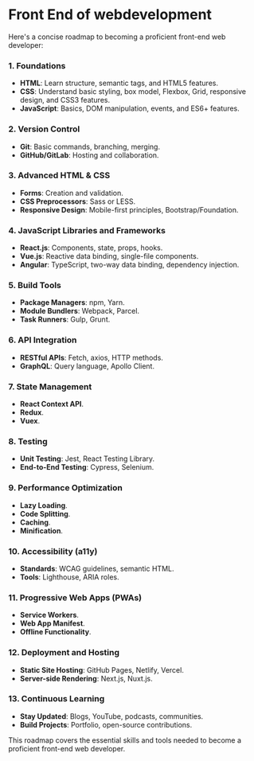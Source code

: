 <h1>Front End of webdevelopment </h1>

Here's a concise roadmap to becoming a proficient front-end web developer:

### 1. **Foundations**
- **HTML**: Learn structure, semantic tags, and HTML5 features.
- **CSS**: Understand basic styling, box model, Flexbox, Grid, responsive design, and CSS3 features.
- **JavaScript**: Basics, DOM manipulation, events, and ES6+ features.

### 2. **Version Control**
- **Git**: Basic commands, branching, merging.
- **GitHub/GitLab**: Hosting and collaboration.

### 3. **Advanced HTML & CSS**
- **Forms**: Creation and validation.
- **CSS Preprocessors**: Sass or LESS.
- **Responsive Design**: Mobile-first principles, Bootstrap/Foundation.

### 4. **JavaScript Libraries and Frameworks**
- **React.js**: Components, state, props, hooks.
- **Vue.js**: Reactive data binding, single-file components.
- **Angular**: TypeScript, two-way data binding, dependency injection.

### 5. **Build Tools**
- **Package Managers**: npm, Yarn.
- **Module Bundlers**: Webpack, Parcel.
- **Task Runners**: Gulp, Grunt.

### 6. **API Integration**
- **RESTful APIs**: Fetch, axios, HTTP methods.
- **GraphQL**: Query language, Apollo Client.

### 7. **State Management**
- **React Context API**.
- **Redux**.
- **Vuex**.

### 8. **Testing**
- **Unit Testing**: Jest, React Testing Library.
- **End-to-End Testing**: Cypress, Selenium.

### 9. **Performance Optimization**
- **Lazy Loading**.
- **Code Splitting**.
- **Caching**.
- **Minification**.

### 10. **Accessibility (a11y)**
- **Standards**: WCAG guidelines, semantic HTML.
- **Tools**: Lighthouse, ARIA roles.

### 11. **Progressive Web Apps (PWAs)**
- **Service Workers**.
- **Web App Manifest**.
- **Offline Functionality**.

### 12. **Deployment and Hosting**
- **Static Site Hosting**: GitHub Pages, Netlify, Vercel.
- **Server-side Rendering**: Next.js, Nuxt.js.

### 13. **Continuous Learning**
- **Stay Updated**: Blogs, YouTube, podcasts, communities.
- **Build Projects**: Portfolio, open-source contributions.

This roadmap covers the essential skills and tools needed to become a proficient front-end web developer.
